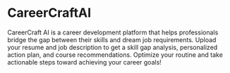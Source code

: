 # CareerCraftAI
CareerCraft AI is a career development platform that helps professionals bridge the gap between their skills and dream job requirements. Upload your resume and job description to get a skill gap analysis, personalized action plan, and course recommendations. Optimize your routine and take actionable steps toward achieving your career goals!
